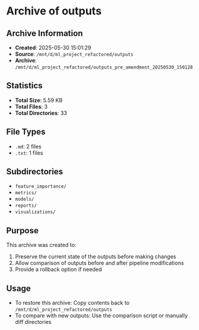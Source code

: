 # Archive of outputs

## Archive Information
- **Created**: 2025-05-30 15:01:29
- **Source**: `/mnt/d/ml_project_refactored/outputs`
- **Archive**: `/mnt/d/ml_project_refactored/outputs_pre_amendment_20250530_150128`

## Statistics
- **Total Size**: 5.59 KB
- **Total Files**: 3
- **Total Directories**: 33

## File Types
- `.md`: 2 files
- `.txt`: 1 files

## Subdirectories
- `feature_importance/`
- `metrics/`
- `models/`
- `reports/`
- `visualizations/`

## Purpose
This archive was created to:
1. Preserve the current state of the outputs before making changes
2. Allow comparison of outputs before and after pipeline modifications
3. Provide a rollback option if needed

## Usage
- To restore this archive: Copy contents back to `/mnt/d/ml_project_refactored/outputs`
- To compare with new outputs: Use the comparison script or manually diff directories
